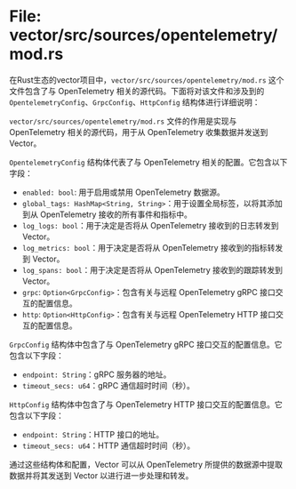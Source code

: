 # File: vector/src/sources/opentelemetry/mod.rs

在Rust生态的vector项目中，`vector/src/sources/opentelemetry/mod.rs` 这个文件包含了与 OpenTelemetry 相关的源代码。下面将对该文件和涉及到的 `OpentelemetryConfig`、`GrpcConfig`、`HttpConfig` 结构体进行详细说明：

`vector/src/sources/opentelemetry/mod.rs` 文件的作用是实现与 OpenTelemetry 相关的源代码，用于从 OpenTelemetry 收集数据并发送到 Vector。

`OpentelemetryConfig` 结构体代表了与 OpenTelemetry 相关的配置。它包含以下字段：
- `enabled: bool`: 用于启用或禁用 OpenTelemetry 数据源。
- `global_tags: HashMap<String, String>`：用于设置全局标签，以将其添加到从 OpenTelemetry 接收的所有事件和指标中。
- `log_logs: bool`：用于决定是否将从 OpenTelemetry 接收到的日志转发到 Vector。
- `log_metrics: bool`：用于决定是否将从 OpenTelemetry 接收到的指标转发到 Vector。
- `log_spans: bool`：用于决定是否将从 OpenTelemetry 接收到的跟踪转发到 Vector。
- `grpc`: `Option<GrpcConfig>`：包含有关与远程 OpenTelemetry gRPC 接口交互的配置信息。
- `http`: `Option<HttpConfig>`：包含有关与远程 OpenTelemetry HTTP 接口交互的配置信息。

`GrpcConfig` 结构体中包含了与 OpenTelemetry gRPC 接口交互的配置信息。它包含以下字段：
- `endpoint: String`：gRPC 服务器的地址。
- `timeout_secs: u64`：gRPC 通信超时时间（秒）。

`HttpConfig` 结构体中包含了与 OpenTelemetry HTTP 接口交互的配置信息。它包含以下字段：
- `endpoint: String`：HTTP 接口的地址。
- `timeout_secs: u64`：HTTP 通信超时时间（秒）。

通过这些结构体和配置，Vector 可以从 OpenTelemetry 所提供的数据源中提取数据并将其发送到 Vector 以进行进一步处理和转发。

